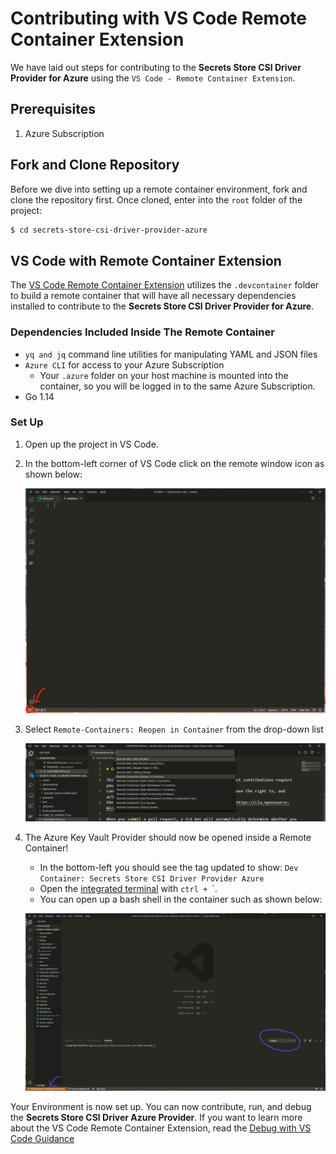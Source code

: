 # Contributing with VS Code Remote Container Extension

 We have laid out steps for contributing to the **Secrets Store CSI Driver Provider for Azure** using the `VS Code - Remote Container Extension`.

## Prerequisites
1. Azure Subscription

## Fork and Clone Repository

Before we dive into setting up a remote container environment, fork and clone the repository first. Once cloned, enter into the `root` folder of the project:

  ```bash
  $ cd secrets-store-csi-driver-provider-azure
  ```

## VS Code with Remote Container Extension
The [VS Code Remote Container Extension](https://code.visualstudio.com/docs/remote/containers) utilizes the `.devcontainer` folder to build a remote container that will have all necessary dependencies installed to contribute to the **Secrets Store CSI Driver Provider for Azure**.

### Dependencies Included Inside The Remote Container
- `yq and jq` command line utilities for manipulating YAML and JSON files
- `Azure CLI` for access to your Azure Subscription
  - Your `.azure` folder on your host machine is mounted into the container, so you will be logged in to the same Azure Subscription.
- Go 1.14
### Set Up
1. Open up the project in VS Code.
2. In the bottom-left corner of VS Code click on the remote window icon as shown below:

    ![open a remote window icon](/docs/images/bottom-left.png)

3. Select `Remote-Containers: Reopen in Container` from the drop-down list

    ![Reopen in Container](/docs/images/reopen-container.png)

4. The Azure Key Vault Provider should now be opened inside a Remote Container!
    - In the bottom-left you should see the tag updated to show: `Dev Container: Secrets Store CSI Driver Provider Azure`
    - Open the [integrated terminal](https://code.visualstudio.com/docs/editor/integrated-terminal) with `ctrl + `\`.
    - You can open up a bash shell in the container such as shown below:

    ![remote dev cointainer](/docs/images/container_open.png)

Your Environment is now set up. You can now contribute, run, and debug the **Secrets Store CSI Driver Azure Provider**. If you want to learn more about the VS Code Remote Container Extension, read the [Debug with VS Code Guidance](/docs/DEBUG_VSCODE.md)



